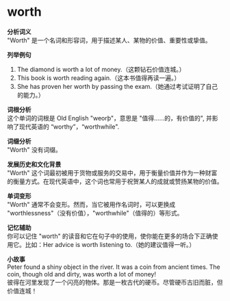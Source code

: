 # worth

**分析词义**  
"Worth" 是一个名词和形容词，用于描述某人、某物的价值、重要性或挚值。

  

**列举例句**

  

1.  The diamond is worth a lot of money.（这颗钻石价值连城。）
2.  This book is worth reading again.（这本书值得再读一遍。）
3.  She has proven her worth by passing the exam.（她通过考试证明了自己的能力。）

  

**词根分析**  
这个单词的词根是 Old English "weorþ"，意思是 "值得……的，有价值的", 并影响了现代英语的 “worthy”，“worthwhile".

  

**词缀分析**  
"Worth" 没有词缀。

  

**发展历史和文化背景**  
"Worth" 这个词最初被用于货物或服务的交易中，用于衡量价值并作为一种财富的衡量方式。在现代英语中，这个词也常用于祝贺某人的成就或赞扬某物的价值。

  

**单词变形**  
"Worth" 通常不会变形。然而，当它被用作名词时，可以更换成 "worthlessness"（没有价值），"worthwhile"（值得的）等形式。

  

**记忆辅助**  
你可以记住 "worth" 的读音和它在句子中的使用，使你能在更多的场合下正确使用它。比如：Her advice is worth listening to.（她的建议值得一听。）

  

**小故事**  
Peter found a shiny object in the river. It was a coin from ancient times. The coin, though old and dirty, was worth a lot of money!  
彼得在河里发现了一个闪亮的物体。那是一枚古代的硬币。尽管硬币古旧而脏，但价值连城！
